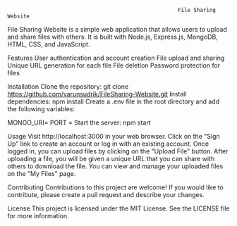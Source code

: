                                                           File Sharing Website
                                                          
                                                          
File Sharing Website is a simple web application that allows users to upload and share files with others. It is built with Node.js, Express.js, MongoDB, HTML, CSS, and JavaScript.

Features
User authentication and account creation
File upload and sharing
Unique URL generation for each file
File deletion
Password protection for files

Installation
Clone the repository: git clone https://github.com/varunsudrik/FileSharing-Website.git
Install dependencies: npm install
Create a .env file in the root directory and add the following variables:

MONGO_URI=<your MongoDB URI>
PORT =<your desired port >
Start the server: npm start

Usage
Visit http://localhost:3000 in your web browser.
Click on the "Sign Up" link to create an account or log in with an existing account.
Once logged in, you can upload files by clicking on the "Upload File" button.
After uploading a file, you will be given a unique URL that you can share with others to download the file.
You can view and manage your uploaded files on the "My Files" page.

Contributing
Contributions to this project are welcome! If you would like to contribute, please create a pull request and describe your changes.

License
This project is licensed under the MIT License. See the LICENSE file for more information.
